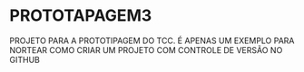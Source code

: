 # PROTOTAPAGEM3
PROJETO PARA A PROTOTIPAGEM DO TCC. É APENAS UM EXEMPLO PARA NORTEAR  COMO CRIAR UM PROJETO COM CONTROLE DE VERSÃO NO GITHUB
